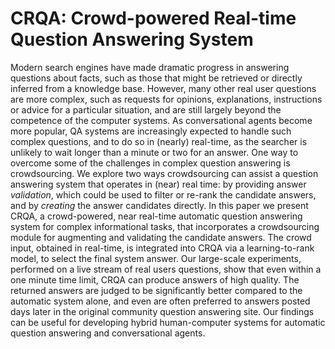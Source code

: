 # CRQA: Crowd-powered Real-time Question Answering System

Modern search engines have made dramatic progress in answering questions about facts, such as those that might be retrieved or directly inferred from a knowledge base. However, many other real user questions are more complex, such as requests for opinions, explanations, instructions or advice for a particular situation, and are still largely beyond the competence of the computer systems. As conversational agents become more popular, QA systems are increasingly expected to handle such complex questions, and to do so in (nearly) real-time, as the searcher is unlikely to wait longer than a minute or two for an answer. One way to overcome some of the challenges in complex question answering is crowdsourcing. We explore two ways crowdsourcing can assist a question answering system that operates in (near) real time: by providing answer *validation*, which could be used to filter or re-rank the candidate answers, and by *creating* the answer candidates directly. In this paper we present CRQA, a crowd-powered, near real-time automatic question answering system for complex informational tasks, that incorporates a crowdsourcing module for augmenting and validating the candidate answers. The crowd input, obtained in real-time, is integrated into CRQA via a learning-to-rank model, to select the final system answer. Our large-scale experiments, performed on a live stream of real users questions, show that even within a one minute time limit, CRQA can produce answers of high quality. The returned answers are judged to be significantly better compared to the automatic system alone, and even are often preferred to answers posted days later in the original community question answering site. Our findings can be useful for developing hybrid human-computer systems for automatic question answering and conversational agents.
